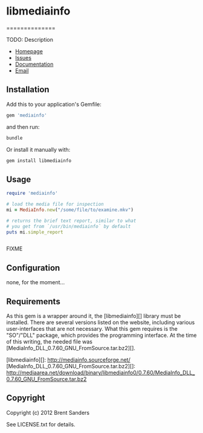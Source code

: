 # libmediainfo
==============

TODO: Description

* [Homepage](https://github.com/pdkl95/libmediainfo#readme)
* [Issues](https://github.com/pdkl95/libmediainfo/issues)
* [Documentation](http://rubydoc.info/gems/libmediainfo/frames)
* [Email](mailto:pdkl95@thoughtnoise.net)

Installation
------------

Add this to your application's Gemfile:

```ruby
gem 'mediainfo'
```

and then run:

```bash
bundle
```

Or install it manually with:

```bash
gem install libmediainfo
```

Usage
-----

```ruby
require 'mediainfo'

# load the media file for inspection
mi = MediaInfo.new("/some/file/to/examine.mkv")

# returns the brief text report, similar to what
# you get from `/usr/bin/mediainfo` by default
puts mi.simple_report



```

FIXME

Configuration
-------------

none, for the moment...

Requirements
------------

As this gem is a wrapper around it, the [libmediainfo][] library must
be installed. There are several versions listed on the website,
including various user-interfaces that are not necessary. What this
gem requires is the "SO"/"DLL" package, which provides the programming
interface. At the time of this writing, the needed file
was [MediaInfo_DLL_0.7.60_GNU_FromSource.tar.bz2][].

[libmediainfo][]: http://mediainfo.sourceforge.net/
[MediaInfo_DLL_0.7.60_GNU_FromSource.tar.bz2][]: http://mediaarea.net/download/binary/libmediainfo0/0.7.60/MediaInfo_DLL_0.7.60_GNU_FromSource.tar.bz2

Copyright
---------

Copyright (c) 2012 Brent Sanders

See LICENSE.txt for details.
